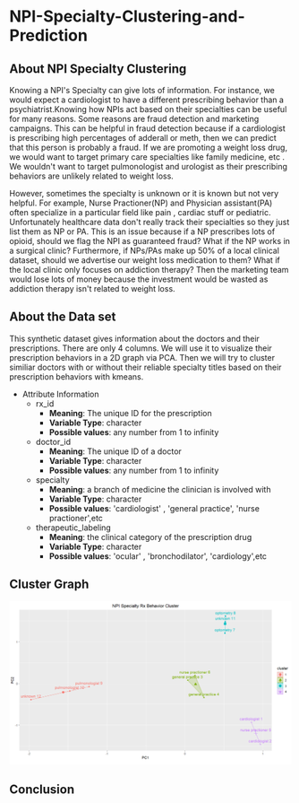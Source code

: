 # NPI-Specialty-Clustering-and-Prediction

## About NPI Specialty Clustering

Knowing a NPI's Specialty can give lots of information. For instance, we would expect a cardiologist to have a different prescribing behavior than a psychiatrist.Knowing how  NPIs act based on their specialties can be useful for many reasons. Some reasons are fraud detection and marketing campaigns. This can be helpful in fraud detection because if  a cardiologist is prescribing high percentages of adderall or meth, then we can predict that this person is probably a fraud. If we are promoting a weight loss drug, we would want to target primary care specialties like family medicine, etc . We wouldn't want to target pulmonologist and urologist as their prescribing behaviors are unlikely related to weight loss.

However, sometimes the specialty is unknown or it is known but not very helpful. For example, Nurse Practioner(NP) and Physician assistant(PA) often specialize in a particular field like pain , cardiac stuff or pediatric. Unfortunately healthcare data don't  really track their specialties so they just list them as NP or PA. This is an issue because if a NP prescribes lots of opioid, should we flag the NPI as guaranteed fraud? What if the NP works in a surgical clinic? Furthermore,  if NPs/PAs make up 50% of a local clinical dataset, should we advertise our weight loss medication  to them? What if the local clinic only focuses on addiction therapy? Then the marketing team would lose lots of money because the investment would be wasted as addiction therapy isn't related to weight loss.

## About the Data set

This  synthetic dataset gives information about the doctors and their prescriptions. There are only 4 columns. We will use it to visualize their prescription behaviors in a 2D graph via PCA. Then we will try to cluster similiar doctors with or without their reliable specialty titles based on their prescription behaviors with kmeans.

* Attribute Information
  +	rx_id 
      +	__Meaning__: The unique ID for the prescription
      +	__Variable Type__: character
      +	__Possible values__:  any number from 1 to infinity
  +	doctor_id 
      +	__Meaning__: The unique ID of a  doctor 
      +	__Variable Type__: character
      +	__Possible values__:  any number from 1 to infinity
  +	specialty 
      +	__Meaning__: a branch of medicine the clinician is involved with
      +	__Variable Type__: character
      +	__Possible values__:  'cardiologist' , 'general practice', 'nurse practioner',etc
  +	therapeutic_labeling 
      +	__Meaning__: the clinical category of the prescription drug
      +	__Variable Type__: character
      +	__Possible values__:  'ocular' , 'bronchodilator', 'cardiology',etc  
	  
	  



## Cluster Graph
![Alt text](PCA%20with%20kmeans%20NPI%20Specialty.PNG)



## Conclusion